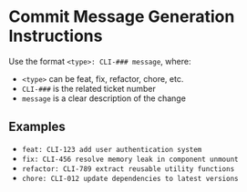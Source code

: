 # Commit Message Generation Instructions

Use the format `<type>: CLI-### message`, where:

- `<type>` can be feat, fix, refactor, chore, etc.
- `CLI-###` is the related ticket number
- `message` is a clear description of the change

## Examples

- `feat: CLI-123 add user authentication system`
- `fix: CLI-456 resolve memory leak in component unmount`
- `refactor: CLI-789 extract reusable utility functions`
- `chore: CLI-012 update dependencies to latest versions`

